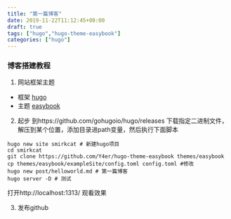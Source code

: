 ```yaml
---
title: "第一篇博客"
date: 2019-11-22T11:12:45+08:00
draft: true
tags: ["hugo","hugo-theme-easybook"]
categories: ["hugo"]
---
```


### 博客搭建教程

1. 网站框架主题

- 框架 [hugo](https://github.com/gohugoio/hugo)
- 主题 [easybook](https://themes.gohugo.io/hugo-theme-easybook/)

2. 起步
到https://github.com/gohugoio/hugo/releases 下载指定二进制文件，解压到某个位置，添加目录进path变量，然后执行下面脚本

```shell
hugo new site smirkcat # 新建hugo项目
cd smirkcat
git clone https://github.com/Y4er/hugo-theme-easybook themes/easybook
cp themes/easybook/exampleSite/config.toml config.toml #修改
hugo new post/helloworld.md # 第一篇博客
hugo server -D # 测试
```
打开http://localhost:1313/ 观看效果

3. 发布github
